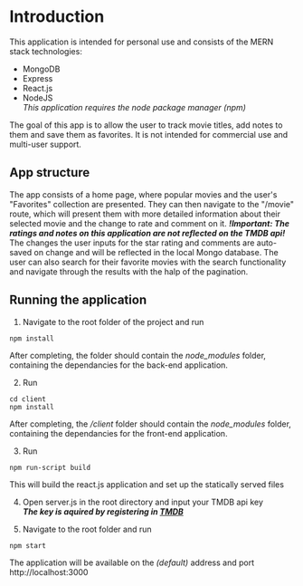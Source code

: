 # Introduction

This application is intended for personal use and consists of the MERN stack technologies:
 - MongoDB
 - Express
 - React.js
 - NodeJS  
 *This application requires the node package manager (npm)*

The goal of this app is to allow the user to track movie titles, add notes to them and save them as favorites. It is not intended 
for commercial use and multi-user support.

## App structure

The app consists of a home page, where popular movies and the user's "Favorites" collection are presented. They can then navigate to the "/movie" route, which will present them with more detailed information about their selected movie and the change to rate and comment on it. ___!Important: The ratings and notes on this application are not reflected on the TMDB api!___ The changes the user inputs for the star rating and comments are auto-saved on change and will be reflected in the local Mongo database. The user can also search for their favorite movies with the search functionality and navigate through the results with the halp of the pagination.  

## Running the application

1. Navigate to the root folder of the project and run
```
npm install
```  
  After completing, the folder should contain the *node_modules* folder, containing the dependancies for the back-end application.
  
2. Run
```
cd client
npm install
```
  After completing, the */client* folder should contain the *node_modules* folder, containing the dependancies for the front-end application.
  
3. Run
```
npm run-script build
```
This will build the react.js application and set up the statically served files

4. Open server.js in the root directory and input your TMDB api key  
***The key is aquired by registering in [TMDB](https://www.themoviedb.org/)***

5. Navigate to the root folder and run 
```
npm start 
```

The application will be available on the _(default)_ address and port http://localhost:3000
